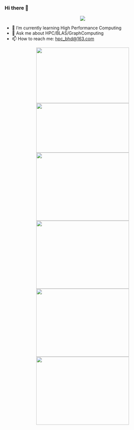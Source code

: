 ### Hi there 👋

<div align="center">
    <img  src="https://visitor-badge.glitch.me/badge?page_id=nulidangxueshen" />
</div>

<!--
**nulidangxueshen/nulidangxueshen** is a ✨ _special_ ✨ repository because its `README.md` (this file) appears on your GitHub profile.
Here are some ideas to get you started:
-->

- 🌱 I’m currently learning High Performance Computing
- 💬 Ask me about HPC/BLAS/GraphComputing
- 📫 How to reach me: hpc_bhd@163.com

<div align="center">
  <img height="180px" width="300px" src="https://github-readme-stats.vercel.app/api?username=nulidangxueshen&show_icons=true&&theme=radical&include_all_commits=true" />
  <img height="160px" width="300px" src="https://github-readme-stats.vercel.app/api/top-langs/?username=nulidangxueshen&layout=compact&theme=radical" />
  <img height="220px" width="300px" src="https://stats.justsong.cn/api/github?username=nulidangxueshen" />
  <img height="220px" width="300px" src="https://stats.justsong.cn/api/csdn?id=qq_29117927">
  <img height="220px" width="300px" src="https://stats.justsong.cn/api/zhihu?username=hpc_bhd" />
  <img height="220px" width="300px" src="https://stats.justsong.cn/api/nowcoder?id=4074620" />
</div>

<!-- <div align="center">
    <img width="640px" src="https://activity-graph.herokuapp.com/graph?username=nulidangxueshen&theme=xcode" />
</div> -->

